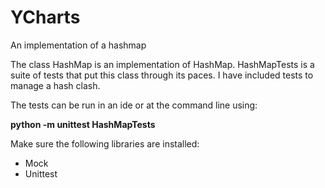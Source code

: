 # YCharts
An implementation of a hashmap

The class HashMap is an implementation of HashMap.  HashMapTests is a suite of tests that put this class through its paces.  I have included tests to manage a hash clash. 

The tests can be run in an ide or at the command line using: 

    
**python -m unittest HashMapTests**

Make sure the following libraries are installed: 

* Mock
* Unittest
